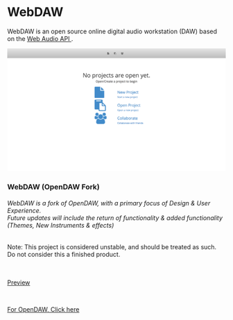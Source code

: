 WebDAW
=======

<p>
WebDAW is an open source online digital audio workstation (DAW) based on the
<a href = https://dvcs.w3.org/hg/audio/raw-file/tip/webaudio/specification.html target = "blank">Web Audio API </a>.
</p>

![ScreenShot](https://raw.githubusercontent.com/jakehh/WebDAW/master/screenshots/landingpage.png)
<br />

<h3>WebDAW (OpenDAW Fork)</h3>

<h6>
  WebDAW is a fork of OpenDAW, with a primary focus of Design & User Experience.
  <br />
  Future updates will include the return of functionality & added functionality (Themes, New Instruments & effects)
</h6>

<p>
  Note: This project is considered unstable, and should be treated as such. Do not consider this a finished product.
</p><br>
<br />
<a href="http://webdaw.jrjmedia.net" target="blank">Preview</a></p>
<br />
<p><a href="https://github.com/pvererecchia/OpenDAW/">For OpenDAW, Click here</a></p>
